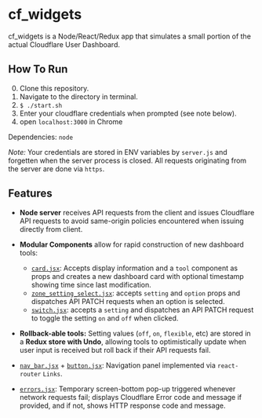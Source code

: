 # cf_widgets

cf_widgets is a Node/React/Redux app that simulates a small portion of the actual Cloudflare User Dashboard.

## How To Run

0. Clone this repository.
0. Navigate to the directory in terminal.
0. `$ ./start.sh`
0. Enter your cloudflare credentials when prompted (see note below).
0. open `localhost:3000` in Chrome

Dependencies: `node`

*Note:* Your credentials are stored in ENV variables by `server.js` and forgetten when the server process is closed. All requests originating from the server are done via `https`.

## Features

- **Node server** receives API requests from the client and issues Cloudflare API
requests to avoid same-origin policies encountered when issuing directly from client.

- **Modular Components** allow for rapid construction of new dashboard tools:
	- [`card.jsx`](client/components/card.jsx): Accepts display information and a `tool` component as props and creates a new dashboard card with optional timestamp showing time since last modification.
	- [`zone_setting_select.jsx`](client/components/select.jsx): accepts `setting` and `option` props and dispatches API PATCH requests when an option is selected.
	- [`switch.jsx`](client/components/switch.jsx): accepts a `setting` and dispatches an API PATCH request to toggle the setting `on` and `off` when clicked.

- **Rollback-able tools:** Setting values (`off`, `on`, `flexible`, etc) are stored in a **Redux store with Undo**, allowing tools to optimistically update when user input is received but roll back if their API requests fail.

- [`nav_bar.jsx`](client/components/nav_bar.jsx) + [`button.jsx`](client/components/button.jsx): Navigation panel implemented via `react-router` `Links`.
- [`errors.jsx`](client/components/errors.jsx): Temporary screen-bottom pop-up triggered whenever network requests fail; displays Cloudflare Error code and message if provided, and if not, shows HTTP response code and message.

